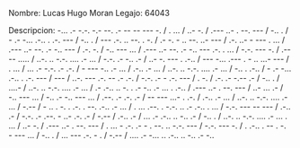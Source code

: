 Nombre: Lucas Hugo Moran 
Legajo: 64043

Descripcion: 
-... .- -.-. -.- --. .- -- -- --- -. / . ... / ..- -. / .--- ..- . --. --- / -.. . / - .- -... .-.. . .-. --- / -.. . / --- .-. .. --. . -. / .- -. - .. --. ..- --- / .-. ..- - ---
. ... / .--- ..- --. .- -.. --- / .-. -. / -.. --- ... / .--- ..- --. .- -.. --- .-. . ... / -.-. --- -. /  .---- ..... / ..-. .. -.-. .... .- ... / -.-. .- -.. .- / ..- -. ---
. .-.. / --- -... .--- . - .. ...- --- / . ... / ... .- -.-. .- .-. / - --- -.. .- ... / .-.. .- ... / ..-. .. -.-. .... .- ... / -.. . .-.. / - .- -... .-.. . .-. --- / --- / 
..-. --- .-. -- .- .-. / -.-. .- - .-. --- / . -. / .-. .- -.-- .- / -.. . /  ....- / ..-. .. -.-. .... .- ... / .- .-.. .. -. . .- -.. .- ...
. .-.. / .--- ..- . --. --- / ..- ... .- / -.. --- ... / -.. .- -.. --- ... / .--. .- .-. .- / -- --- ...- . .-. / .-.. .- ... / ..-. .. -.-. .... .- ... / -.-- / - .. . -. . 
.-. . --. .-.. .- ... / . ... .--. . -.-. .. .- .-.. . ... / -.-. --- -- --- / .-.. .- / -.-. .- .--. - ..- .-. .- / -.-- / .-.. .- / ... .- .-.. .. -.. .- / -.. . / ..-. .. -.-. .... .- ...
. ... / ..- -. / .--- ..- . --. --- / . ... - .-. .- - . --. .. -.-. --- / -.-. --- -. / . .-.. . -- . -. - --- ... / -.. . / ... --- .-. - . / -.-- / .... .- -... .. .-.. .. -.. .- -.. 
